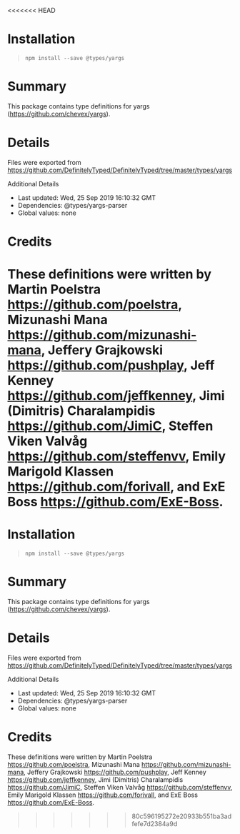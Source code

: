 <<<<<<< HEAD
# Installation
> `npm install --save @types/yargs`

# Summary
This package contains type definitions for yargs (https://github.com/chevex/yargs).

# Details
Files were exported from https://github.com/DefinitelyTyped/DefinitelyTyped/tree/master/types/yargs

Additional Details
 * Last updated: Wed, 25 Sep 2019 16:10:32 GMT
 * Dependencies: @types/yargs-parser
 * Global values: none

# Credits
These definitions were written by Martin Poelstra <https://github.com/poelstra>, Mizunashi Mana <https://github.com/mizunashi-mana>, Jeffery Grajkowski <https://github.com/pushplay>, Jeff Kenney <https://github.com/jeffkenney>, Jimi (Dimitris) Charalampidis <https://github.com/JimiC>, Steffen Viken Valvåg <https://github.com/steffenvv>, Emily Marigold Klassen <https://github.com/forivall>, and ExE Boss <https://github.com/ExE-Boss>.
=======
# Installation
> `npm install --save @types/yargs`

# Summary
This package contains type definitions for yargs (https://github.com/chevex/yargs).

# Details
Files were exported from https://github.com/DefinitelyTyped/DefinitelyTyped/tree/master/types/yargs

Additional Details
 * Last updated: Wed, 25 Sep 2019 16:10:32 GMT
 * Dependencies: @types/yargs-parser
 * Global values: none

# Credits
These definitions were written by Martin Poelstra <https://github.com/poelstra>, Mizunashi Mana <https://github.com/mizunashi-mana>, Jeffery Grajkowski <https://github.com/pushplay>, Jeff Kenney <https://github.com/jeffkenney>, Jimi (Dimitris) Charalampidis <https://github.com/JimiC>, Steffen Viken Valvåg <https://github.com/steffenvv>, Emily Marigold Klassen <https://github.com/forivall>, and ExE Boss <https://github.com/ExE-Boss>.
>>>>>>> 80c596195272e20933b551ba3adfefe7d2384a9d
